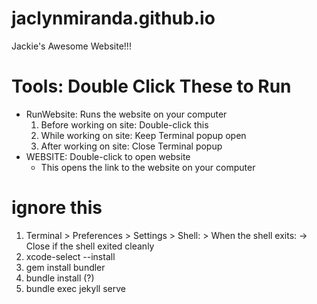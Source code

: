 # jaclynmiranda.github.io
Jackie's Awesome Website!!!

# Tools: Double Click These to Run
  - RunWebsite: Runs the website on your computer
  	1. Before working on site: Double-click this
    2. While working on site: Keep Terminal popup open
    3. After working on site: Close Terminal popup 
  - WEBSITE: Double-click to open website
  	- This opens the link to the website on your computer

# ignore this
1. Terminal > Preferences > Settings > Shell: > When the shell exits: -> Close if the shell exited cleanly
2. xcode-select --install
3. gem install bundler
4. bundle install (?)
5. bundle exec jekyll serve
